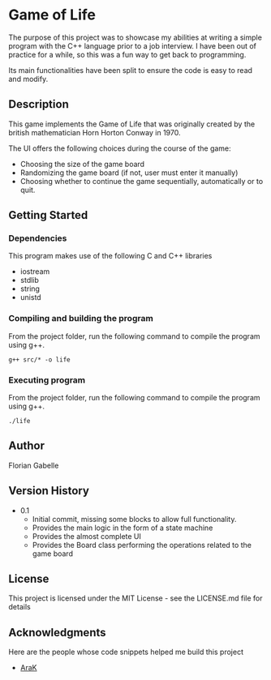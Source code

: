 # Game of Life

The purpose of this project was to showcase my abilities at writing a simple program with the C++ language prior to a job interview. I have been out of practice for a while, so this was a fun way to get back to programming.

Its main functionalities have been split to ensure the code is easy to read and modify.

## Description

This game implements the Game of Life that was originally created by the british mathematician Horn Horton Conway in 1970.

The UI offers the following choices during the course of the game:

* Choosing the size of the game board
* Randomizing the game board (if not, user must enter it manually)
* Choosing whether to continue the game sequentially, automatically or to quit.

## Getting Started

### Dependencies

This program makes use of the following C and C++ libraries

* iostream
* stdlib
* string
* unistd

### Compiling and building the program

From the project folder, run the following command to compile the program using g++.

```
g++ src/* -o life
```

### Executing program

From the project folder, run the following command to compile the program using g++.

```
./life
```

## Author

Florian Gabelle

## Version History

* 0.1
    * Initial commit, missing some blocks to allow full functionality.
    * Provides the main logic in the form of a state machine
    * Provides the almost complete UI
    * Provides the Board class performing the operations related to the game board

## License

This project is licensed under the MIT License - see the LICENSE.md file for details

## Acknowledgments

Here are the people whose code snippets helped me build this project
* [AraK](https://stackoverflow.com/a/1946866)